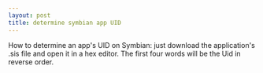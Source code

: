 ```yaml
---
layout: post
title: determine symbian app UID 
---
```



How to determine an app's UID on Symbian: just download the application's .sis file and open it in a hex editor. The first four words will be the Uid in reverse order.
